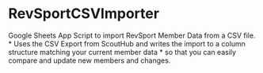 # RevSportCSVImporter
Google Sheets App Script to import RevSport Member Data from a CSV file. * Uses the CSV Export from ScoutHub and writes the import to a column structure matching your current member data * so that you can easily compare and update new members and changes.
